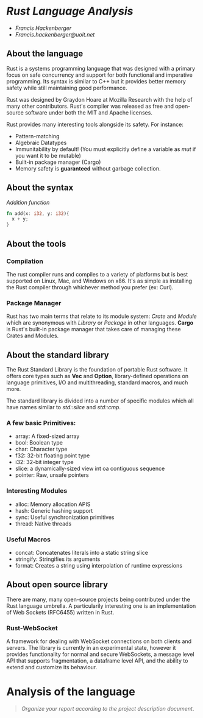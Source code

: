 # _Rust Language Analysis_

- _Francis Hackenberger_
- _Francis.hackenberger@uoit.net_

## About the language

Rust is a systems programming language that was designed with a primary focus on safe concurrency and support
for both functional and imperative programming. Its syntax is similar to C++ but it provides better memory safety
while still maintaining good performance.

Rust was designed by Graydon Hoare at Mozilla Research with the help of many other contributors. Rust's compiler was released as free and open-source software under both the MIT and Apache licenses. 

Rust provides many interesting tools alongside its safety. For instance:
- Pattern-matching
- Algebraic Datatypes
- Immunitability by default! (You must explicitly define a variable as _mut_ if you want it to be mutable)
- Built-in package manager (Cargo)
- Memory safety is __guaranteed__ without garbage collection.

## About the syntax

*Addition function*

```rust
fn add(x: i32, y: i32){
  x + y;
}
```

## About the tools

### Compilation

The rust compiler runs and compiles to a variety of platforms but is best supported
on Linux, Mac, and Windows on x86. It's as simple as installing the Rust compiler through whichever method
you prefer (ex: Curl). 

### Package Manager

Rust has two main terms that relate to its module system: _Crate_ and _Module_ which are synonymous with _Library_ or _Package_ in other languages. __Cargo__ is Rust's built-in package manager that takes care of managing these Crates and Modules.

## About the standard library

The Rust Standard Library is the foundation of portable Rust software. It offers core types such as __Vec<T>__ and
__Option<T>__, library-defined operations on language primitives, I/O and multithreading, standard macros, and much more.

The standard library is divided into a number of specific modules which all have names similar to _std::slice_ and _std::cmp_.

### A few basic Primitives:
- array: A fixed-sized array
- bool: Boolean type
- char: Character type
- f32: 32-bit floating point type
- i32: 32-bit integer type
- slice: a dynamically-sized view int oa contiguous sequence
- pointer: Raw, unsafe pointers

### Interesting Modules
- alloc: Memory allocation APIS
- hash: Generic hashing support
- sync: Useful synchronization primitives
- thread: Native threads

### Useful Macros
- concat: Concatenates literals into a static string slice
- stringify: Stringifies its arguments
- format: Creates a string using interpolation of runtime expressions
 
## About open source library

There are many, many open-source projects being contributed under the Rust language umbrella. A particularily interesting one is an implementation of Web Sockets (RFC6455) written in Rust.

### Rust-WebSocket

A framework for dealing with WebSocket connections on both clients and servers. The library is currently in an experimental state, however it provides functionality for normal and secure WebSockets, a message level API that supports fragmentation, a dataframe level API, and the ability to extend and customize its behaviour. 

# Analysis of the language

> _Organize your report according to the project description
document_.


